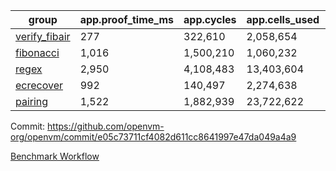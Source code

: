 | group | app.proof_time_ms | app.cycles | app.cells_used | leaf.proof_time_ms | leaf.cycles | leaf.cells_used |
| -- | -- | -- | -- | -- | -- | -- |
| [verify_fibair](https://github.com/openvm-org/openvm/blob/benchmark-results/benchmarks/verify_fibair-e05c73711cf4082d611cc8641997e47da049a4a9.md) | 277 |  322,610 |  2,058,654 |- | - | - |
| [fibonacci](https://github.com/openvm-org/openvm/blob/benchmark-results/benchmarks/fibonacci-e05c73711cf4082d611cc8641997e47da049a4a9.md) | 1,016 |  1,500,210 |  1,060,232 | 1,050 |  1,248,050 |  6,727,266 |
| [regex](https://github.com/openvm-org/openvm/blob/benchmark-results/benchmarks/regex-e05c73711cf4082d611cc8641997e47da049a4a9.md) | 2,950 |  4,108,483 |  13,403,604 | 4,102 |  3,326,579 |  29,597,698 |
| [ecrecover](https://github.com/openvm-org/openvm/blob/benchmark-results/benchmarks/ecrecover-e05c73711cf4082d611cc8641997e47da049a4a9.md) | 992 |  140,497 |  2,274,638 | 4,033 |  2,934,931 |  29,404,728 |
| [pairing](https://github.com/openvm-org/openvm/blob/benchmark-results/benchmarks/pairing-e05c73711cf4082d611cc8641997e47da049a4a9.md) | 1,522 |  1,882,939 |  23,722,622 | 1,743 |  2,010,453 |  16,451,316 |


Commit: https://github.com/openvm-org/openvm/commit/e05c73711cf4082d611cc8641997e47da049a4a9

[Benchmark Workflow](https://github.com/openvm-org/openvm/actions/runs/17334532505)
